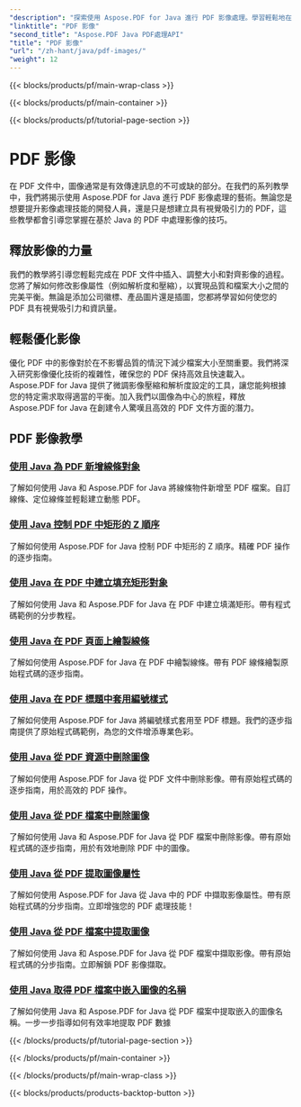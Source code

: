 ```yaml
---
"description": "探索使用 Aspose.PDF for Java 進行 PDF 影像處理。學習輕鬆地在 PDF 中插入、修改和優化圖像。"
"linktitle": "PDF 影像"
"second_title": "Aspose.PDF Java PDF處理API"
"title": "PDF 影像"
"url": "/zh-hant/java/pdf-images/"
"weight": 12
---
```


{{< blocks/products/pf/main-wrap-class >}}

{{< blocks/products/pf/main-container >}}

{{< blocks/products/pf/tutorial-page-section >}}

# PDF 影像


在 PDF 文件中，圖像通常是有效傳達訊息的不可或缺的部分。在我們的系列教學中，我們將揭示使用 Aspose.PDF for Java 進行 PDF 影像處理的藝術。無論您是想要提升影像處理技能的開發人員，還是只是想建立具有視覺吸引力的 PDF，這些教學都會引導您掌握在基於 Java 的 PDF 中處理影像的技巧。

## 釋放影像的力量

我們的教學將引導您輕鬆完成在 PDF 文件中插入、調整大小和對齊影像的過程。您將了解如何修改影像屬性（例如解析度和壓縮），以實現品質和檔案大小之間的完美平衡。無論是添加公司徽標、產品圖片還是插圖，您都將學習如何使您的 PDF 具有視覺吸引力和資訊量。

## 輕鬆優化影像

優化 PDF 中的影像對於在不影響品質的情況下減少檔案大小至關重要。我們將深入研究影像優化技術的複雜性，確保您的 PDF 保持高效且快速載入。 Aspose.PDF for Java 提供了微調影像壓縮和解析度設定的工具，讓您能夠根據您的特定需求取得適當的平衡。加入我們以圖像為中心的旅程，釋放 Aspose.PDF for Java 在創建令人驚嘆且高效的 PDF 文件方面的潛力。

## PDF 影像教學
### [使用 Java 為 PDF 新增線條對象](./add-line-object-to-pdf-using-java/)
了解如何使用 Java 和 Aspose.PDF for Java 將線條物件新增至 PDF 檔案。自訂線條、定位線條並輕鬆建立動態 PDF。
### [使用 Java 控制 PDF 中矩形的 Z 順序](./controlling-z-order-of-rectangle-in-pdf-with-java/)
了解如何使用 Aspose.PDF for Java 控制 PDF 中矩形的 Z 順序。精確 PDF 操作的逐步指南。
### [使用 Java 在 PDF 中建立填充矩形對象](./create-filled-rectangle-object-in-pdf-using-java/)
了解如何使用 Java 和 Aspose.PDF for Java 在 PDF 中建立填滿矩形。帶有程式碼範例的分步教程。
### [使用 Java 在 PDF 頁面上繪製線條](./drawing-line-across-the-page-in-pdf-with-java/)
了解如何使用 Aspose.PDF for Java 在 PDF 中繪製線條。帶有 PDF 線條繪製原始程式碼的逐步指南。
### [使用 Java 在 PDF 標題中套用編號樣式](./apply-numbering-style-in-heading-of-pdf-using-java/)
了解如何使用 Aspose.PDF for Java 將編號樣式套用至 PDF 標題。我們的逐步指南提供了原始程式碼範例，為您的文件增添專業色彩。
### [使用 Java 從 PDF 資源中刪除圖像](./delete-image-from-pdf-resources-using-java/)
了解如何使用 Aspose.PDF for Java 從 PDF 文件中刪除影像。帶有原始程式碼的逐步指南，用於高效的 PDF 操作。
### [使用 Java 從 PDF 檔案中刪除圖像](./delete-images-from-pdf-file-using-java/)
了解如何使用 Java 和 Aspose.PDF for Java 從 PDF 檔案中刪除影像。帶有原始程式碼的逐步指南，用於有效地刪除 PDF 中的圖像。
### [使用 Java 從 PDF 提取圖像屬性](./extract-image-properties-from-pdf-in-java/)
了解如何使用 Aspose.PDF for Java 從 Java 中的 PDF 中擷取影像屬性。帶有原始程式碼的分步指南。立即增強您的 PDF 處理技能！
### [使用 Java 從 PDF 檔案中提取圖像](./extract-images-from-pdf-file-using-java/)
了解如何使用 Java 和 Aspose.PDF for Java 從 PDF 檔案中擷取影像。帶有原始程式碼的分步指南。立即解鎖 PDF 影像擷取。
### [使用 Java 取得 PDF 檔案中嵌入圖像的名稱](./get-name-of-images-embedded-in-pdf-file-using-java/)
了解如何使用 Java 和 Aspose.PDF for Java 從 PDF 檔案中提取嵌入的圖像名稱。一步一步指導如何有效率地提取 PDF 數據

{{< /blocks/products/pf/tutorial-page-section >}}

{{< /blocks/products/pf/main-container >}}

{{< /blocks/products/pf/main-wrap-class >}}

{{< blocks/products/products-backtop-button >}}